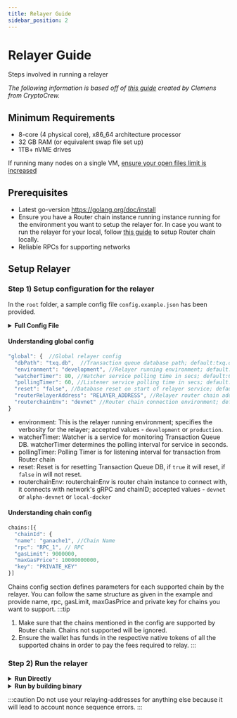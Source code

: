 ```yaml
---
title: Relayer Guide
sidebar_position: 2
---
```

# Relayer Guide
Steps involved in running a relayer

*The following information is based off of [this guide](https://github.com/clemensgg/RELAYER-dev-crew/blob/main/HERMES/omniflix/relayer-doc.md) created by Clemens from CryptoCrew.*

## Minimum Requirements

- 8-core (4 physical core), x86_64 architecture processor
- 32 GB RAM (or equivalent swap file set up)
- 1TB+ nVME drives

If running many nodes on a single VM, [ensure your open files limit is increased](https://tecadmin.net/increase-open-files-limit-ubuntu/)

## Prerequisites

* Latest go-version https://golang.org/doc/install
* Ensure you have a Router chain instance running instance running for the environment you want to setup the relayer for. In case you want to run the relayer for your local, follow [this guide](../../router-core/running-router-chain-locally) to setup Router chain locally.
* Reliable RPCs for supporting networks

## Setup Relayer

### Step 1) Setup configuration for the relayer

In the `root` folder, a sample config file `config.example.json` has been provided.

<details>
<summary><b>Full Config File</b></summary>

```jsx
{
  "global": {  //Global relayer config
    "dbPath": "txq.db",  //Transaction queue database path; default:txq.db
    "environment": "development", //Relayer running environment; default:development
    "watcherTimer": 80, //Watcher service polling time in secs; default:60
    "pollingTimer": 60, //Listener service polling time in secs; default:60
    "reset": "false", //Database reset on start of relayer service; default:false
    "routerRelayerAddress": "RELAYER_ADDRESS", //Relayer router chain address; default:""
    "routerchainEnv": "devnet" //Router chain connection environment; default:local
  },
  "chains": { //Chain related config 
    "7545": {
      "name": "ganache1", //Chain Name
      "rpc": "RPC_1", // RPC
      "gasLimit": 9000000, 
      "maxGasPrice": 10000000000,
      "key": "PRIVATE_KEY"
    },
    "8545": {
      "name": "ganache2",
      "rpc": "RPC_2",
      "gasLimit": 9000000,
      "maxGasPrice": 10000000000,
      "key": "PRIVATE_KEY"
    },
    "43113":{
      "name": "Fuji",
      "rpc": "RPC_3",
      "gasLimit": 9000000,
      "maxGasPrice": 10000000000,
      "key": "PRIVATE_KEY"
    },
    "80001":{
      "name": "Mumbai",
      "rpc": "RPC_4",
      "gasLimit": 9000000,
      "maxGasPrice": 10000000000,
      "key": "PRIVATE_KEY"
    }
  }
}
```
</details>

#### Understanding global config
```jsx
"global": {  //Global relayer config
  "dbPath": "txq.db",  //Transaction queue database path; default:txq.db
  "environment": "development", //Relayer running environment; default:development
  "watcherTimer": 80, //Watcher service polling time in secs; default:60
  "pollingTimer": 60, //Listener service polling time in secs; default:60
  "reset": "false", //Database reset on start of relayer service; default:false
  "routerRelayerAddress": "RELAYER_ADDRESS", //Relayer router chain address; default:""
  "routerchainEnv": "devnet" //Router chain connection environment; default:local
}
```
* environment: This is the relayer running environment; specifies the verbosity for the relayer; accepted values - `development` or `production`.
* watcherTimer: Watcher is a service for monitoring Transaction Queue DB. watcherTimer determines the polling interval for service in seconds.
* pollingTimer: Polling Timer is for listening interval for transaction from Router chain
* reset: Reset is for resetting Transaction Queue DB, if `true` it will reset, if `false` in will not reset.
* routerchainEnv:  routerchainEnv is router chain instance to connect with, it connects with network's gRPC and chainID; accepted values - `devnet` or `alpha-devnet` or `local-docker`

#### Understanding chain config
```jsx
chains:[{
  "chainId": {
  "name": "ganache1", //Chain Name
  "rpc": "RPC_1", // RPC
  "gasLimit": 9000000, 
  "maxGasPrice": 10000000000,
  "key": "PRIVATE_KEY"
}]
```
Chains config section defines parameters for each supported chain by the relayer. You can follow the same structure as given in the example and provide name, rpc, gasLimit, maxGasPrice and private key for chains you want to support.
:::tip
1. Make sure that the chains mentioned in the config are supported by Router chain. Chains not supported will be ignored.
2. Ensure the wallet has funds in the respective native tokens of all the supported chains in order to pay the fees required to relay.
:::

### Step 2) Run the relayer

<details>
<summary><b>Run Directly</b></summary>

1. Clone the [following repo](https://github.com/router-protocol/router-relayer.git)
  ```jsx
  git clone https://github.com/router-protocol/router-relayer.git
  ```
2. Use the above mentioned details and create your config file and paste it to `example/cfg/config.json`
3. Run the relayer
  ```jsx
  cd router-relayer
  cd example
  go run main.go
  ```

</details>

<details>
<summary><b>Run by building binary</b></summary>

1. Clone the [following repo](https://github.com/router-protocol/router-relayer.git)
  ```jsx
  git clone https://github.com/router-protocol/router-relayer.git
  ```
2. Build the binary
  ```jsx
  cd router-relayer
  make build
  ```
  This will create a binary named router-relayer in GOPATH.
3. Use the above mentioned details and create your config file
3. Run the relayer
  ```jsx
  router-relayer $PATH/to/config.json
  ```

</details>

:::caution
Do not use your relaying-addresses for anything else because it will lead to account nonce sequence errors.
:::
